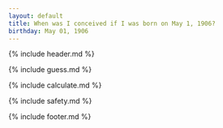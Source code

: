 ```yaml
---
layout: default
title: When was I conceived if I was born on May 1, 1906?
birthday: May 01, 1906
---
```


{% include header.md %}

{% include guess.md %}

{% include calculate.md %}

{% include safety.md %}

{% include footer.md %}



